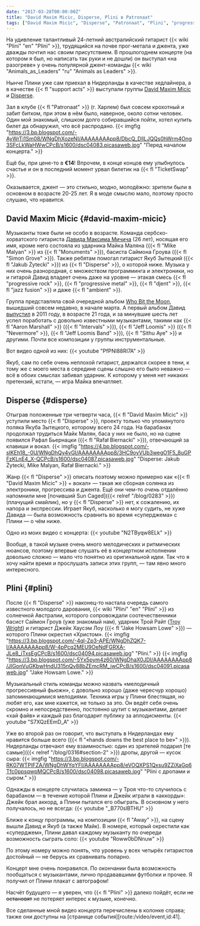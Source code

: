 ```yaml
---
date: "2017-03-28T00:00:00Z"
title: "David Maxim Micic, Disperse, Plini в Patronaat"
tags: ["David Maxim Micic", "Disperse", "Patronaat", "Plini", "progressive metal", "музыка"]
---
```


На удивление талантливый 24-летний австралийский гитарист {{< wiki "Plini" "en" "Plini" >}}, трудящийся на почве прог-метала и джента, уже дважды почтил нас своим присутствием. В прошлогоднем концерте (на котором я был, но написать так руки и не дошли) он выступал «на разогреве» у очень популярной джент-команды {{< wiki "Animals_as_Leaders" "ru" "Animals as Leaders" >}}.

Нынче Плини уже сам приехал в Нидерланды в качестве хедлайнера, а в качестве {{< fl "support acts" >}} выступали группы [David Maxim Micic](https://www.facebook.com/davidmaximmicicmusic/) и [Disperse](https://www.facebook.com/disperseofficial/).

<!--more-->

<!--{{< imgfig "https://3.bp.blogspot.com/-4ql-Zp3-APE/WNgDhZQK7-I/AAAAAAAApp8/W-4pPcq2MEU9OeNdFGRXA-JLe8_iTxsEgCPcB/s1600/dsc04094.picasaweb.jpg" >}}-->

Зал в клубе {{< fl "Patronaat" >}} (г. Харлем) был совсем крохотный и забит битком, при этом в нём было, наверное, около сотни человек. Один мой знакомый, слишком долго собиравшийся пойти, хотел купить билет да обнаружил, что всё распродано.
{{< imgfig "https://3.bp.blogspot.com/-AyWrTi1Sm08/WNgDhXozeNI/AAAAAAAApp8/DbcQ_DllLJQQs0hWrm4Ong3SFcLkWaHWwCPcB/s1600/dsc04083.picasaweb.jpg" "Перед началом концерта." >}}

Ещё бы, при цене-то в **€14**! Впрочем, в конце концов ему улыбнулось счастье и он в последний момент урвал билетик на {{< fl "TicketSwap" >}}.

Оказывается, джент — это стильно, модно, молодёжно: зрители были в основном в возрасте 20-25 лет. Я в моде смыслю мало, поэтому просто слушаю, что нравится.

## David Maxim Micic {#david-maxim-micic}

Музыканты тоже были не особо в возрасте. Команда сербско-хорватского гитариста [Давида Максима Мичича](https://www.facebook.com/davidmaximmicicmusic/) (26 лет), носящая его имя, кроме него состояла из ударника Майка Маляна ({{< fl "Mike Malyan" >}} из {{< fl "Monuments" >}}), басиста Саймона Гроува ({{< fl "Simon Grove" >}}). Также ребятам помогал гитарист Якуб Зытецкий ({{< fl "Jakub Żytecki" >}}) из {{< fl "Disperse" >}}, о которой ниже. Музыка у них очень разнородная, с множеством программинга и электроники, но и гитарой Давид владеет очень даже на уровне — этакая смесь {{< fl "progressive rock" >}}, {{< fl "progressive metal" >}}, {{< fl "djent" >}}, {{< fl "jazz fusion" >}} и даже {{< fl "ambient" >}}.

Группа представляла свой очередной альбом [Who Bit the Moon](https://davidmaximmicic.bandcamp.com/album/who-bit-the-moon), вышедший совсем недавно, в начале марта. А первый альбом Давид [выпустил](https://davidmaximmicic.bandcamp.com/album/bilo) в 2011 году, в возрасте 21 года, и за минувшие шесть лет успел поработать с довольно известными музыкантами, такими как {{< fl "Aaron Marshall" >}} ({{< fl "Intervals" >}}), {{< fl "Jeff Loomis" >}} ({{< fl "Nevermore" >}}, {{< fl "Jeff Loomis Band" >}}), {{< fl "Sithu Aye" >}} и другими. Почти все композиции у группы инструментальные.

Вот видео одной из них:
{{< youtube "PfPNl88RI7A" >}}

Якуб, сам по себе очень неплохой гитарист, держался скорее в тени, к тому же с моего места в середине сцены слышно его было неважно — всё в обоих смыслах забивал ударник. К которому у меня нет никаких претензий, кстати, — игра Майка впечатляет.

## Disperse {#disperse}

Отыграв положенные три четверти часа, {{< fl "David Maxim Micic" >}} уступили место {{< fl "Disperse" >}}, проекту только что упомянутого поляка Якуба Зытецкого, которому всего 24 года. На барабанах продолжал трудиться Майк Малян, баса у них не было, но на сцене появился Рафал Бьернацки ({{< fl "Rafał Biernacki" >}}), отвечающий за клавиши и вокал.
{{< imgfig "https://4.bp.blogspot.com/-sIKEh18_-0U/WNgDhQy4vGI/AAAAAAAApp8/3HC9oyVUb3wegO1F5_8uGPFzKLnE4_X-QCPcB/s1600/dsc04087.picasaweb.jpg" "Disperse: Jakub Żytecki, Mike Malyan, Rafał Biernacki." >}}

Жанр {{< fl "Disperse" >}} описать поэтому можно примерно как «{{< fl "David Maxim Micic" >}} + вокал» — такая же сборная солянка из электроники, прогрессива и джента. Ещё они чем-то *очень* отдалённо напомнили мне [почивший Sun Caged]({{< relref "/blog/0283" >}}) (плачущий смайлик), но у {{< fl "Disperse" >}} нет, к сожалению, их напора и экспрессии. Играет Якуб, насколько я могу судить, не хуже Давида — была возможность сравнить во время «суперджема» с Плини — о чём ниже.

Одно из моих видео с концерта:
{{< youtube "N2TByqw8ELk" >}}

Вообще, в такой музыке очень много мелодических и ритмических нюансов, поэтому впервые слушать её в концертном исполнении довольно сложно — мало что понятно из оригинальной идеи. Так что я хочу найти время и прослушать записи этих групп, — там явно много интересного.

## Plini {#plini}

После {{< fl "Disperse" >}} наконец-то настала очередь самого известного молодого дарования, {{< wiki "Plini" "en" "Plini" >}} из солнечной Австралии, которого сопровождали соотечественники басист Саймон Гроув (уже знакомый нам), ударник Трой Райт ([Troy Wright](https://www.wrightdrums.com/)) и гитарист Джейк Хаусэм Лоу ({{< fl "Jake Howsam Lowe" >}}) — которого Плини окрестил «Христом».
{{< imgfig "https://3.bp.blogspot.com/-4ql-Zp3-APE/WNgDhZQK7-I/AAAAAAAApp8/W-4pPcq2MEU9OeNdFGRXA-JLe8_iTxsEgCPcB/s1600/dsc04094.picasaweb.jpg" "Plini." >}}
{{< imgfig "https://3.bp.blogspot.com/-5Yx5pym4z60/WNgDhaX0JDI/AAAAAAAApp8/JIGonVuGKbwHndU315nQv88bZEmcRM_jwCPcB/s1600/dsc04091.picasaweb.jpg" "Jake Howsam Lowe." >}}

Музыкальный стиль команды можно назвать «мелодичный прогрессивный фьюжн», с довольно хорошо (даже чересчур хорошо) запоминающимися мелодиями. Техника игры у Плини блестящая, но любят его, как мне кажется, не только за это. Он ведёт себя очень скромно и непосредственно, постоянно шутит с музыкантами, делает «хай файв» и каждый раз благодарит публику за аплодисменты.
{{< youtube "S7XQzEEmD_A" >}}

Уже во второй раз он говорит, что выступать в Нидерландах ему нравится больше всего ({{< fl "«hands downs the best place to be»" >}}). Нидерланды отвечают ему взаимностью: один из зрителей подарил [те самые]({{< relref "/blog/0316#section-2" >}}) дропы, другой — кусок сыра:
{{< imgfig "https://3.bp.blogspot.com/-RK07WTPIFZA/WNgDhWYqYFI/AAAAAAAApp8/eVOQXPS1Qxsu9ZZiXaGp6Tfc0ppsqwpMQCPcB/s1600/dsc04098.picasaweb.jpg" "Plini с дропами и сыром." >}}

Однажды в концерте случилась заминка — у Троя что-то случилось с барабаном — в течение которой Плини и Джейк играли в «аккорды»: Джейк брал аккорд, а Плини пытался его обыграть. В основном у него получалось, но не всегда:
{{< youtube "_B770slBTHU" >}}

Ближе к концу программы, на композиции {{< fl "Away" >}}, на сцену вышли Давид и Якуб (а также Майк). В номере, который окрестили как «суперджем», Плини давал каждому музыканту по очереди возможность сыграть соло:
{{< youtube "Roww0bDNnuw" >}}

По этому номеру можно понять, что уровень у всех четырёх гитаристов достойный — не берусь их сравнивать попарно.

Концерт мне очень понравился. По окончании была возможность пообщаться с музыкантами, лично продававшими футболки и прочее. Я получил от Плини плакат с автографом!

Насчёт будущего — я уверен, что {{< fl "Plini" >}} далеко пойдёт, если ~~не остановят~~ не потеряет интерес к музыке, конечно.

Все сделанные мной видео концерта перечислены в колонке справа; также они доступны на [странице события][route:/video/event,id:41].

